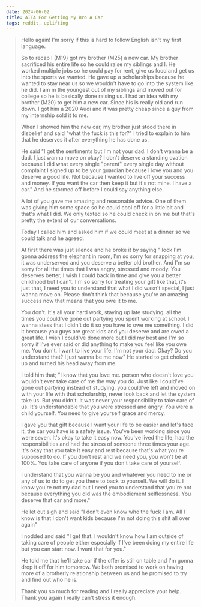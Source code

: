 ```yaml
---
date: 2024-06-02
title: AITA For Getting My Bro A Car
tags: reddit, uplifting
---
```


> Hello again! I'm sorry if this is hard to follow English isn't my first language.
>
> So to recap I (M19) got my brother (M25) a new car. My brother sacrificed his entire life so he could raise my siblings and I. He worked multiple jobs so he could pay for rent, give us food and get us into the sports we wanted. He gave up a scholarships because he wanted to stay near us so we wouldn't have to go into the system like he did. I am m the youngest out of my siblings and moved out for college so he is basically done raising us. I had an idea with my brother (M20) to get him a new car. Since his is really old and run down. I got him a 2020 Audi and it was pretty cheap since a guy from my internship sold it to me.
>
> When I showed him the new car, my brother just stood there in disbelief and said "what the fuck is this for?" I tried to explain to him that he deserves it after everything he has done us.
>
> He said "I get the sentiments but I'm not your dad. I don't wanna be a dad. I just wanna move on okay? I don't deserve a standing ovation because I did what every single "parent" every single day without complaint I signed up to be your guardian because I love you and you deserve a good life. Not because I wanted to live off your success and money. If you want the car then keep it but it's not mine. I have a car." And he stormed off before I could say anything else.
>
> A lot of you gave me amazing and reasonable advice. One of them was giving him some space so he could cool off for a little bit and that's what I did. We only texted so he could check in on me but that's pretty the extent of our conversations.
>
> Today I called him and asked him if we could meet at a dinner so we could talk and he agreed.
>
> At first there was just silence and he broke it by saying " look I'm gonna address the elephant in room, I'm so sorry for snapping at you, it was underserved and you deserve a better old brother. And I'm so sorry for all the times that I was angry, stressed and moody. You deserves better, I wish I could back in time and give you a better childhood but I can't. I'm so sorry for treating your gift like that, it's just that, I need you to understand that what I did wasn't special, I just wanna move on. Please don't think that because you're an amazing success now that means that you owe it to me.
>
> You don't. It's all your hard work, staying up late studying, all the times you could've gone out partying you spent working at school. I wanna stess that I didn't do it so you have to owe me something. I did it because you guys are great kids and you deserve and are owed a great life. I wish I could've done more but I did my best and I'm so sorry if I've ever said or did anything to make you feel like you owe me. You don't. I want to live your life. I'm not your dad. Okay? Do you understand that? I just wanna be me now" He started to get choked up and turned his head away from me.
>
> I told him that; "I know that you love me. person who doesn't love you wouldn't ever take care of me the way you do. Just like I could've gone out partying instead of studying, you could've left and moved on with your life with that scholarship, never look back and let the system take us. But you didn't. It was never your responsibility to take care of us. It's understandable that you were stressed and angry. You were a child yourself. You need to give yourself grace and mercy.
>
> I gave you that gift because I want your life to be easier and let's face it, the car you have is a safety issue. You've been working since you were seven. It's okay to take it easy now. You've lived the life, had the responsibilities and had the stress of someone three times your age. It's okay that you take it easy and rest because that's what you're supposed to do. If you don't rest and we need you, you won't be at 100%. You take care of anyone if you don't take care of yourself.
>
> I understand that you wanna be you and whatever you need to me or any of us to do to get you there to back to yourself. We will do it. I know you're not my dad but I need you to understand that you're not because everything you did was the embodiement selflessness. You deserve that car and more."
>
> He let out sigh and said "I don't even know who the fuck I am. All I know is that I don't want kids because I'm not doing this shit all over again"
>
> I nodded and said "I get that. I wouldn't know how I am outside of taking care of people either especially if I've been doing my entire life but you can start now. I want that for you."
>
> He told me that he'll take car if the offer is still on table and I'm gonna drop it off for him tomorrow. We both promised to work on having more of a brotherly relationship between us and he promised to try and find out who he is.
>
> Thank you so much for reading and I really appreciate your help. Thank you again I really can't stress it enough.
